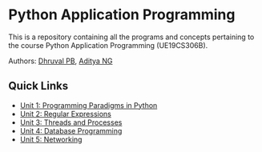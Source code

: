 # Python Application Programming
This is a repository containing all the programs and concepts pertaining to the course Python Application Programming (UE19CS306B).

Authors: [Dhruval PB](https://github.com/Dhruval360/), [Aditya NG](https://github.com/AdityaNG/)

## Quick Links
* [Unit 1: Programming Paradigms in Python](./U1/U1.ipynb)
* [Unit 2: Regular Expressions](./U2/U2.ipynb)
* [Unit 3: Threads and Processes](./U3/U3.ipynb)
* [Unit 4: Database Programming](./U4/U4.ipynb)
* [Unit 5: Networking](./U5/U5.ipynb)